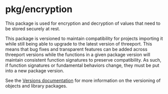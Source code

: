 # pkg/encryption

This package is used for encryption and decryption of values that need to be
stored securely at rest.

This package is versioned to maintain compatibility for projects importing it
while still being able to upgrade to the latest version of threeport. This
means that bug fixes and transparent features can be added across threeport
versions while the functions in a given package version will maintain consistent
function signatures to preserve compatibility.  As such, if function signatures
or fundamental behaviors change, they must be put into a new package version.

See the [Versions documentation](../../docs/versions.md) for more information
on the versioning of objects and library packages.

